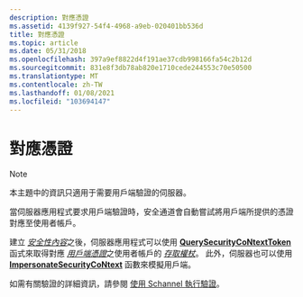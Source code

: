 ```yaml
---
description: 對應憑證
ms.assetid: 4139f927-54f4-4968-a9eb-020401bb536d
title: 對應憑證
ms.topic: article
ms.date: 05/31/2018
ms.openlocfilehash: 397a9ef8822d4f191ae37cdb998166fa54c2b12d
ms.sourcegitcommit: 831e8f3db78ab820e1710cede244553c70e50500
ms.translationtype: MT
ms.contentlocale: zh-TW
ms.lasthandoff: 01/08/2021
ms.locfileid: "103694147"
---
```

# <a name="mapping-certificates"></a>對應憑證

> [!Note]  
> 本主題中的資訊只適用于需要用戶端驗證的伺服器。

 

當伺服器應用程式要求用戶端驗證時，安全通道會自動嘗試將用戶端所提供的憑證對應至使用者帳戶。

建立 [*安全性內容*](../secgloss/s-gly.md)之後，伺服器應用程式可以使用 [**QuerySecurityCoNtextToken**](/windows/desktop/api/Sspi/nf-sspi-querysecuritycontexttoken)函式來取得對應 [*用戶端憑證*](../secgloss/c-gly.md)之使用者帳戶的 [*存取權杖*](../secgloss/a-gly.md)。 此外，伺服器也可以使用 [**ImpersonateSecurityCoNtext**](/windows/desktop/api/Sspi/nf-sspi-impersonatesecuritycontext) 函數來模擬用戶端。

如需有關驗證的詳細資訊，請參閱 [使用 Schannel 執行驗證](performing-authentication-using-schannel.md)。

 

 
